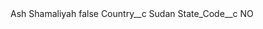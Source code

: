 <?xml version="1.0" encoding="UTF-8"?>
<CustomMetadata xmlns="http://soap.sforce.com/2006/04/metadata" xmlns:xsi="http://www.w3.org/2001/XMLSchema-instance" xmlns:xsd="http://www.w3.org/2001/XMLSchema">
    <label>Ash Shamaliyah</label>
    <protected>false</protected>
    <values>
        <field>Country__c</field>
        <value xsi:type="xsd:string">Sudan</value>
    </values>
    <values>
        <field>State_Code__c</field>
        <value xsi:type="xsd:string">NO</value>
    </values>
</CustomMetadata>
